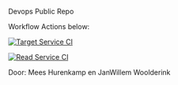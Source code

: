 Devops Public Repo 

Workflow Actions below:

[![Target Service CI](https://github.com/Mees-H/WEBS_EINDOPDRACHT/actions/workflows/target-service.yml/badge.svg)](https://github.com/Mees-H/WEBS_EINDOPDRACHT/actions/workflows/target-service.yml)

[![Read Service CI](https://github.com/Perseusdehond/DEVOPS_EINDOPDRACHT/actions/workflows/read-service.yml/badge.svg)](https://github.com/Perseusdehond/DEVOPS_EINDOPDRACHT/actions/workflows/read-service.yml)

Door:
Mees Hurenkamp en JanWillem Woolderink